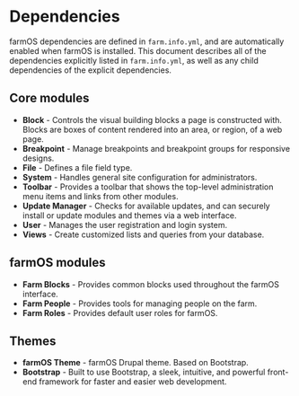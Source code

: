# Dependencies

farmOS dependencies are defined in `farm.info.yml`, and are automatically
enabled when farmOS is installed. This document describes all of the
dependencies explicitly listed in `farm.info.yml`, as well as any child
dependencies of the explicit dependencies.

## Core modules

* **Block** - Controls the visual building blocks a page is constructed with.
  Blocks are boxes of content rendered into an area, or region, of a web page.
* **Breakpoint** - Manage breakpoints and breakpoint groups for responsive
  designs.
* **File** - Defines a file field type.
* **System** - Handles general site configuration for administrators.
* **Toolbar** - Provides a toolbar that shows the top-level administration menu
  items and links from other modules.
* **Update Manager** - Checks for available updates, and can securely install
  or update modules and themes via a web interface.
* **User** - Manages the user registration and login system.
* **Views** - Create customized lists and queries from your database.

## farmOS modules

* **Farm Blocks** - Provides common blocks used throughout the farmOS
  interface.
* **Farm People** - Provides tools for managing people on the farm.
* **Farm Roles** - Provides default user roles for farmOS.

## Themes

* **farmOS Theme** - farmOS Drupal theme. Based on Bootstrap.
* **Bootstrap** - Built to use Bootstrap, a sleek, intuitive, and powerful
  front-end framework for faster and easier web development.
